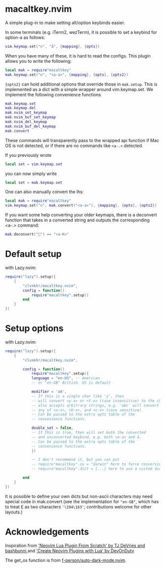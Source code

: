 # macaltkey.nvim

A simple plug-in to make setting alt/option keybinds easier.

In some terminals (e.g. iTerm2, wezTerm), it is possible to set a keybind for
option-a as follows:

```lua
vim.keymap.set("n", "å", {mapping}, {opts})
```

When you have many of these, it is hard to read the configs. This plugin
allows you to write the following:

```lua
local mak = require"macaltkey"
mak.keymap.set("n", "<a-a>", {mapping}, {opts}, {opts2})
```

`{opts2}` can hold additional options that override those in `mak.setup`.
This is implemented as a dict with a simple wrapper around vim.keymap.set.
We implement the following convenience functions

```lua
mak.keymap.set
mak.keymap.del
mak.nvim_set_keymap
mak.nvim_buf_set_keymap
mak.nvim_del_keymap
mak.nvim_buf_del_keymap
mak.convert
```

These commands will transparently pass to the wrapped api function if Mac OS
is not detected, or if there are no commands like `<a-.>` detected.

If you previously wrote

```lua
local set = vim.keymap.set
```

you can now simply write

```lua
local set = mak.keymap.set
```

One can also manually convert the lhs:

```lua
local mak = require"macaltkey"
vim.keymap.set("n", mak.convert("<a-a>"), {mapping}, {opts}, {opts2})
```

If you want some help converting your older keymaps, there is a deconvert function that takes in a converted string and outputs the corresponding <a-.> command:

```lua
mak.deconvert("") == "<a-K>"
```

# Default setup

with Lazy.nvim:

```lua
require("lazy").setup({
    {
        "clvnkhr/macaltkey.nvim",
        config = function()
            require"macaltkey".setup()
        end
    }
})
```

# Setup options

with Lazy.nvim:

```lua
require("lazy").setup({
    {
        "clvnkhr/macaltkey.nvim",

        config = function()
            require"macaltkey".setup({
            language = "en-US", -- American
            -- or "en-GB" British. US is default

            modifier = 'aA',
            -- If this is a single char like 'y', then
            -- will convert <y-x> or <Y-x> (case insensitive) to the character at option-x.
            -- also accepts arbitrary strings, e.g. 'abc' will convert
            -- any of <a-x>, <b-x>, and <c-x> (case sensitive).
            -- Can be passed to the extra opts table of the
            -- convenience functions.

            double_set = false,
            -- If this is true, then will set both the converted
            -- and unconverted keybind, e.g. both <a-a> and å.
            -- Can be passed to the extra opts table of the
            -- convenience functions.
            })

            -- I don't recommend it, but you can put
            -- require"macaltkey".os = "darwin" here to force conversions.
            -- require"macaltkey".dict = {...} here to use a custom dict.

        end
    }
})
```

It is possible to define your own dicts but non-ascii characters may need special
code in mak.convert (see the implementation for `"en-GB"`, which has to treat £ as
two characters `'\194\163'`; contributions welcome for other layouts.)

# Acknowledgements

Inspiration from
['Neovim Lua Plugin From Scratch' by TJ DeVries and bashbunni ](https://www.youtube.com/watch?v=n4Lp4cV8YR0)
and ['Create Neovim Plugins with Lua' by DevOnDuty](https://www.youtube.com/watch?v=wkxtHV1hzEY)

The get_os function is from [f-person/auto-dark-mode.nvim](https://github.com/f-person/auto-dark-mode.nvim).
